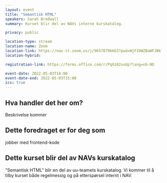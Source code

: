 ```yaml
---
layout: event
title: "Semantisk HTML"
speakers: Sarah Brodwall
summary: Kurset blir del av NAVs interne kurskatalog.

privacy: public

location-type: stream
location-name: Zoom
location-link: https://nav-it.zoom.us/j/96578796663?pwd=WjFIOWZBaWFJWkl1QVVpVUZBOEhSUT09
location-hybrid:

registration-link: https://forms.office.com/r/PqXz62vuUp?lang=nb-NO

event-date: 2022-05-03T14:00
event-date-end: 2022-05-03T15:00
ics: true
---
```

## Hva handler det her om?
Beskrivelse kommer

## Dette foredraget er for deg som
jobber med frontend-kode


## Dette kurset blir del av NAVs kurskatalog
"Semantisk HTML" blir en del av uu-teamets kurskatalog.  Vi kommer til å tilby kurset både regelmessig og på etterspørsel internt i NAV.  

